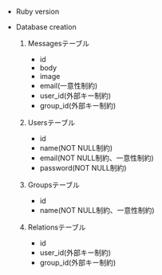 
* Ruby version

* Database creation

    1. Messagesテーブル
        * id
        * body
        * image
        * email(一意性制約)
        * user_id(外部キー制約)
        * group_id(外部キー制約)

    2. Usersテーブル
        * id
        * name(NOT NULL制約)
        * email(NOT NULL制約、一意性制約)
        * password(NOT NULL制約)

    3. Groupsテーブル
        * id
        * name(NOT NULL制約、一意性制約)

    4. Relationsテーブル
        * id
        * user_id(外部キー制約)
        * group_id(外部キー制約)

